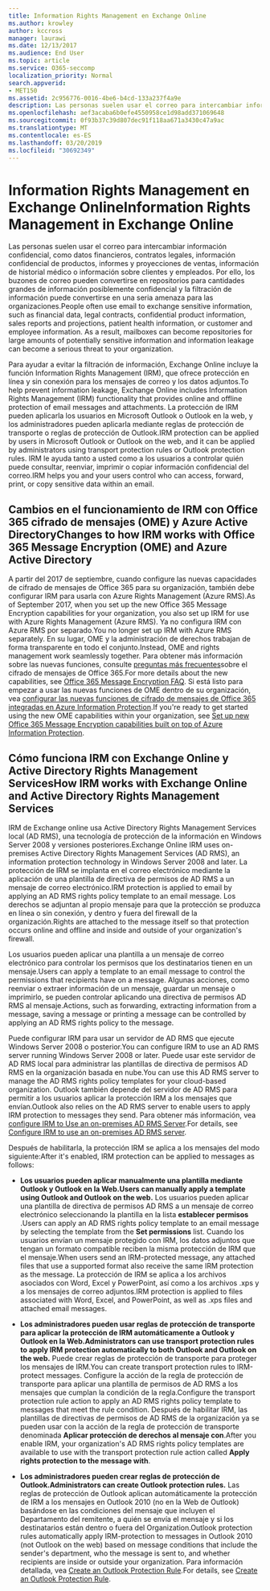 ```yaml
---
title: Information Rights Management en Exchange Online
ms.author: krowley
author: kccross
manager: laurawi
ms.date: 12/13/2017
ms.audience: End User
ms.topic: article
ms.service: O365-seccomp
localization_priority: Normal
search.appverid:
- MET150
ms.assetid: 2c956776-0016-4be6-b4cd-133a237f4a9e
description: Las personas suelen usar el correo para intercambiar información confidencial, como datos financieros, contratos legales, información confidencial de productos, informes y proyecciones de ventas, información de historial médico o información sobre clientes y empleados. Por ello, los buzones de correo pueden convertirse en repositorios para cantidades grandes de información posiblemente confidencial y la filtración de información puede convertirse en una seria amenaza para las organizaciones.
ms.openlocfilehash: aef3acaba6b0efe4550958ce1d98add371069648
ms.sourcegitcommit: 0f93b37c39d807dec91f118aa671a3430c47a9ac
ms.translationtype: MT
ms.contentlocale: es-ES
ms.lasthandoff: 03/20/2019
ms.locfileid: "30692349"
---
```

# <a name="information-rights-management-in-exchange-online"></a><span data-ttu-id="8d944-104">Information Rights Management en Exchange Online</span><span class="sxs-lookup"><span data-stu-id="8d944-104">Information Rights Management in Exchange Online</span></span>

<span data-ttu-id="8d944-p102">Las personas suelen usar el correo para intercambiar información confidencial, como datos financieros, contratos legales, información confidencial de productos, informes y proyecciones de ventas, información de historial médico o información sobre clientes y empleados. Por ello, los buzones de correo pueden convertirse en repositorios para cantidades grandes de información posiblemente confidencial y la filtración de información puede convertirse en una seria amenaza para las organizaciones.</span><span class="sxs-lookup"><span data-stu-id="8d944-p102">People often use email to exchange sensitive information, such as financial data, legal contracts, confidential product information, sales reports and projections, patient health information, or customer and employee information. As a result, mailboxes can become repositories for large amounts of potentially sensitive information and information leakage can become a serious threat to your organization.</span></span>
  
<span data-ttu-id="8d944-107">Para ayudar a evitar la filtración de información, Exchange Online incluye la función Information Rights Management (IRM), que ofrece protección en línea y sin conexión para los mensajes de correo y los datos adjuntos.</span><span class="sxs-lookup"><span data-stu-id="8d944-107">To help prevent information leakage, Exchange Online includes Information Rights Management (IRM) functionality that provides online and offline protection of email messages and attachments.</span></span> <span data-ttu-id="8d944-108">La protección de IRM pueden aplicarla los usuarios en Microsoft Outlook o Outlook en la web, y los administradores pueden aplicarla mediante reglas de protección de transporte o reglas de protección de Outlook.</span><span class="sxs-lookup"><span data-stu-id="8d944-108">IRM protection can be applied by users in Microsoft Outlook or Outlook on the web, and it can be applied by administrators using transport protection rules or Outlook protection rules.</span></span> <span data-ttu-id="8d944-109">IRM le ayuda tanto a usted como a los usuarios a controlar quién puede consultar, reenviar, imprimir o copiar información confidencial del correo.</span><span class="sxs-lookup"><span data-stu-id="8d944-109">IRM helps you and your users control who can access, forward, print, or copy sensitive data within an email.</span></span>
  
## <a name="changes-to-how-irm-works-with-office-365-message-encryption-ome-and-azure-active-directory"></a><span data-ttu-id="8d944-110">Cambios en el funcionamiento de IRM con Office 365 cifrado de mensajes (OME) y Azure Active Directory</span><span class="sxs-lookup"><span data-stu-id="8d944-110">Changes to how IRM works with Office 365 Message Encryption (OME) and Azure Active Directory</span></span>

<span data-ttu-id="8d944-111">A partir del 2017 de septiembre, cuando configure las nuevas capacidades de cifrado de mensajes de Office 365 para su organización, también debe configurar IRM para usarla con Azure Rights Management (Azure RMS).</span><span class="sxs-lookup"><span data-stu-id="8d944-111">As of September 2017, when you set up the new Office 365 Message Encryption capabilities for your organization, you also set up IRM for use with Azure Rights Management (Azure RMS).</span></span> <span data-ttu-id="8d944-112">Ya no configura IRM con Azure RMS por separado.</span><span class="sxs-lookup"><span data-stu-id="8d944-112">You no longer set up IRM with Azure RMS separately.</span></span> <span data-ttu-id="8d944-113">En su lugar, OME y la administración de derechos trabajan de forma transparente en todo el conjunto.</span><span class="sxs-lookup"><span data-stu-id="8d944-113">Instead, OME and rights management work seamlessly together.</span></span> <span data-ttu-id="8d944-114">Para obtener más información sobre las nuevas funciones, consulte [preguntas más frecuentes](https://support.office.com/article/0432dce9-d9b6-4e73-8a13-4a932eb0081e)sobre el cifrado de mensajes de Office 365.</span><span class="sxs-lookup"><span data-stu-id="8d944-114">For more details about the new capabilities, see [Office 365 Message Encryption FAQ](https://support.office.com/article/0432dce9-d9b6-4e73-8a13-4a932eb0081e).</span></span> <span data-ttu-id="8d944-115">Si está listo para empezar a usar las nuevas funciones de OME dentro de su organización, vea [configurar las nuevas funciones de cifrado de mensajes de Office 365 integradas en Azure Information Protection](https://support.office.com/article/7ff0c040-b25c-4378-9904-b1b50210d00e).</span><span class="sxs-lookup"><span data-stu-id="8d944-115">If you're ready to get started using the new OME capabilities within your organization, see [Set up new Office 365 Message Encryption capabilities built on top of Azure Information Protection](https://support.office.com/article/7ff0c040-b25c-4378-9904-b1b50210d00e).</span></span>
  
## <a name="how-irm-works-with-exchange-online-and-active-directory-rights-management-services"></a><span data-ttu-id="8d944-116">Cómo funciona IRM con Exchange Online y Active Directory Rights Management Services</span><span class="sxs-lookup"><span data-stu-id="8d944-116">How IRM works with Exchange Online and Active Directory Rights Management Services</span></span>

<span data-ttu-id="8d944-117">IRM de Exchange online usa Active Directory Rights Management Services local (AD RMS), una tecnología de protección de la información en Windows Server 2008 y versiones posteriores.</span><span class="sxs-lookup"><span data-stu-id="8d944-117">Exchange Online IRM uses on-premises Active Directory Rights Management Services (AD RMS), an information protection technology in Windows Server 2008 and later.</span></span> <span data-ttu-id="8d944-118">La protección de IRM se implanta en el correo electrónico mediante la aplicación de una plantilla de directiva de permisos de AD RMS a un mensaje de correo electrónico.</span><span class="sxs-lookup"><span data-stu-id="8d944-118">IRM protection is applied to email by applying an AD RMS rights policy template to an email message.</span></span> <span data-ttu-id="8d944-119">Los derechos se adjuntan al propio mensaje para que la protección se produzca en línea o sin conexión, y dentro y fuera del firewall de la organización.</span><span class="sxs-lookup"><span data-stu-id="8d944-119">Rights are attached to the message itself so that protection occurs online and offline and inside and outside of your organization's firewall.</span></span>
  
<span data-ttu-id="8d944-120">Los usuarios pueden aplicar una plantilla a un mensaje de correo electrónico para controlar los permisos que los destinatarios tienen en un mensaje.</span><span class="sxs-lookup"><span data-stu-id="8d944-120">Users can apply a template to an email message to control the permissions that recipients have on a message.</span></span> <span data-ttu-id="8d944-121">Algunas acciones, como reenviar o extraer información de un mensaje, guardar un mensaje o imprimirlo, se pueden controlar aplicando una directiva de permisos AD RMS al mensaje.</span><span class="sxs-lookup"><span data-stu-id="8d944-121">Actions, such as forwarding, extracting information from a message, saving a message or printing a message can be controlled by applying an AD RMS rights policy to the message.</span></span>
  
<span data-ttu-id="8d944-122">Puede configurar IRM para usar un servidor de AD RMS que ejecute Windows Server 2008 o posterior.</span><span class="sxs-lookup"><span data-stu-id="8d944-122">You can configure IRM to use an AD RMS server running Windows Server 2008 or later.</span></span> <span data-ttu-id="8d944-123">Puede usar este servidor de AD RMS local para administrar las plantillas de directiva de permisos AD RMS en la organización basada en nube.</span><span class="sxs-lookup"><span data-stu-id="8d944-123">You can use this AD RMS server to manage the AD RMS rights policy templates for your cloud-based organization.</span></span> <span data-ttu-id="8d944-124">Outlook también depende del servidor de AD RMS para permitir a los usuarios aplicar la protección IRM a los mensajes que envían.</span><span class="sxs-lookup"><span data-stu-id="8d944-124">Outlook also relies on the AD RMS server to enable users to apply IRM protection to messages they send.</span></span> <span data-ttu-id="8d944-125">Para obtener más información, vea [configure IRM to Use an on-premises AD RMS Server](configure-irm-to-use-an-on-premises-ad-rms-server.md).</span><span class="sxs-lookup"><span data-stu-id="8d944-125">For details, see [Configure IRM to use an on-premises AD RMS server](configure-irm-to-use-an-on-premises-ad-rms-server.md).</span></span> 
  
<span data-ttu-id="8d944-126">Después de habilitarla, la protección IRM se aplica a los mensajes del modo siguiente:</span><span class="sxs-lookup"><span data-stu-id="8d944-126">After it's enabled, IRM protection can be applied to messages as follows:</span></span>
  
- <span data-ttu-id="8d944-127">**Los usuarios pueden aplicar manualmente una plantilla mediante Outlook y Outlook en la Web.**</span><span class="sxs-lookup"><span data-stu-id="8d944-127">**Users can manually apply a template using Outlook and Outlook on the web.**</span></span> <span data-ttu-id="8d944-128">Los usuarios pueden aplicar una plantilla de directiva de permisos AD RMS a un mensaje de correo electrónico seleccionando la plantilla en la lista **establecer permisos** .</span><span class="sxs-lookup"><span data-stu-id="8d944-128">Users can apply an AD RMS rights policy template to an email message by selecting the template from the **Set permissions** list.</span></span> <span data-ttu-id="8d944-129">Cuando los usuarios envían un mensaje protegido con IRM, los datos adjuntos que tengan un formato compatible reciben la misma protección de IRM que el mensaje.</span><span class="sxs-lookup"><span data-stu-id="8d944-129">When users send an IRM-protected message, any attached files that use a supported format also receive the same IRM protection as the message.</span></span> <span data-ttu-id="8d944-130">La protección de IRM se aplica a los archivos asociados con Word, Excel y PowerPoint, así como a los archivos .xps y a los mensajes de correo adjuntos.</span><span class="sxs-lookup"><span data-stu-id="8d944-130">IRM protection is applied to files associated with Word, Excel, and PowerPoint, as well as .xps files and attached email messages.</span></span> 
    
- <span data-ttu-id="8d944-131">**Los administradores pueden usar reglas de protección de transporte para aplicar la protección de IRM automáticamente a Outlook y Outlook en la Web.**</span><span class="sxs-lookup"><span data-stu-id="8d944-131">**Administrators can use transport protection rules to apply IRM protection automatically to both Outlook and Outlook on the web.**</span></span> <span data-ttu-id="8d944-132">Puede crear reglas de protección de transporte para proteger los mensajes de IRM.</span><span class="sxs-lookup"><span data-stu-id="8d944-132">You can create transport protection rules to IRM-protect messages.</span></span> <span data-ttu-id="8d944-133">Configure la acción de la regla de protección de transporte para aplicar una plantilla de permisos de AD RMS a los mensajes que cumplan la condición de la regla.</span><span class="sxs-lookup"><span data-stu-id="8d944-133">Configure the transport protection rule action to apply an AD RMS rights policy template to messages that meet the rule condition.</span></span> <span data-ttu-id="8d944-134">Después de habilitar IRM, las plantillas de directivas de permisos de AD RMS de la organización ya se pueden usar con la acción de la regla de protección de transporte denominada **Aplicar protección de derechos al mensaje con**.</span><span class="sxs-lookup"><span data-stu-id="8d944-134">After you enable IRM, your organization's AD RMS rights policy templates are available to use with the transport protection rule action called **Apply rights protection to the message with**.</span></span>
    
- <span data-ttu-id="8d944-135">**Los administradores pueden crear reglas de protección de Outlook.**</span><span class="sxs-lookup"><span data-stu-id="8d944-135">**Administrators can create Outlook protection rules.**</span></span> <span data-ttu-id="8d944-136">Las reglas de protección de Outlook aplican automáticamente la protección de IRM a los mensajes en Outlook 2010 (no en la Web de Outlook) basándose en las condiciones del mensaje que incluyen el Departamento del remitente, a quién se envía el mensaje y si los destinatarios están dentro o fuera del Organization.</span><span class="sxs-lookup"><span data-stu-id="8d944-136">Outlook protection rules automatically apply IRM-protection to messages in Outlook 2010 (not Outlook on the web) based on message conditions that include the sender's department, who the message is sent to, and whether recipients are inside or outside your organization.</span></span> <span data-ttu-id="8d944-137">Para información detallada, vea [Create an Outlook Protection Rule](http://technet.microsoft.com/library/da64750d-faaf-44de-ad8c-888eba7fbdbf.aspx).</span><span class="sxs-lookup"><span data-stu-id="8d944-137">For details, see [Create an Outlook Protection Rule](http://technet.microsoft.com/library/da64750d-faaf-44de-ad8c-888eba7fbdbf.aspx).</span></span>
    

